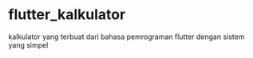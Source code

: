 # flutter_kalkulator
kalkulator yang terbuat dari bahasa pemrograman flutter dengan sistem yang simpel
